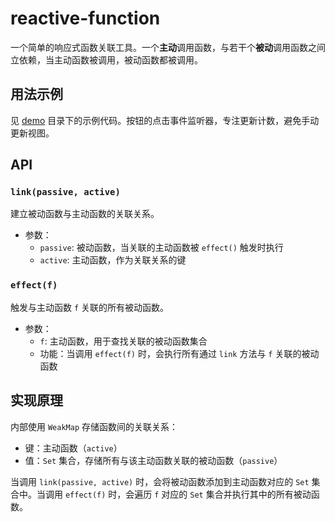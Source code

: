 # reactive-function

一个简单的响应式函数关联工具。一个**主动**调用函数，与若干个**被动**调用函数之间立依赖，当主动函数被调用，被动函数都被调用。


## 用法示例

见 [demo](./demo) 目录下的示例代码。按钮的点击事件监听器，专注更新计数，避免手动更新视图。

## API

### `link(passive, active)`

建立被动函数与主动函数的关联关系。

- 参数：
  - `passive`: 被动函数，当关联的主动函数被 `effect()` 触发时执行
  - `active`: 主动函数，作为关联关系的键

### `effect(f)`

触发与主动函数 `f` 关联的所有被动函数。

- 参数：
  - `f`: 主动函数，用于查找关联的被动函数集合
  - 功能：当调用 `effect(f)` 时，会执行所有通过 `link` 方法与 `f` 关联的被动函数

## 实现原理

内部使用 `WeakMap` 存储函数间的关联关系：
- 键：主动函数（`active`）
- 值：`Set` 集合，存储所有与该主动函数关联的被动函数（`passive`）

当调用 `link(passive, active)` 时，会将被动函数添加到主动函数对应的 `Set` 集合中。当调用 `effect(f)` 时，会遍历 `f` 对应的 `Set` 集合并执行其中的所有被动函数。
